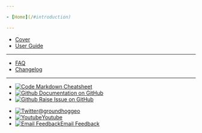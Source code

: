 ```yaml
---

- [Home](/#introduction)

---
```


- [Cover](main-content/cover)
- [User Guide](main-content/userguide)

---

- [FAQ](other/faq.md)
- [Changelog](other/changelog.md)

---

- [![Code](https://icongr.am/feather/code.svg?size=16&color=808080) Markdown Cheatsheet](https://jhildenbiddle.github.io/docsify-themeable/#/markdown)
- [![Github](https://icongram.jgog.in/simple/github.svg?color=808080&size=16) Documentation on GitHub](https://github.com/BritishGeologicalSurvey/Groundhog)
- [![Github](https://icongram.jgog.in/simple/github.svg?color=808080&size=16) Raise Issue on GitHub](https://github.com/BritishGeologicalSurvey/Groundhog/issues)
<!-- - [![NPM](https://icongram.jgog.in/simple/npm.svg?colored&size=16)Template Documentation](https://docsify.now.sh/) -->
- [![Twitter](https://icongram.jgog.in/simple/twitter.svg?colored&size=16)@groundhoggeo](http://twitter.com/groundhoggeo)
- [![Youtube](https://icongr.am/simple/youtube.svg?size=16&color=808080&colored=false)Youtube](https://www.youtube.com/channel/UCQc4rWxP2sMPNFhHq6xOthQ/videos)
- [![Email Feedback](https://icongr.am/fontawesome/envelope.svg?size=16&color=808080)Email Feedback](mailto:groundhog@bgs.ac.uk)

